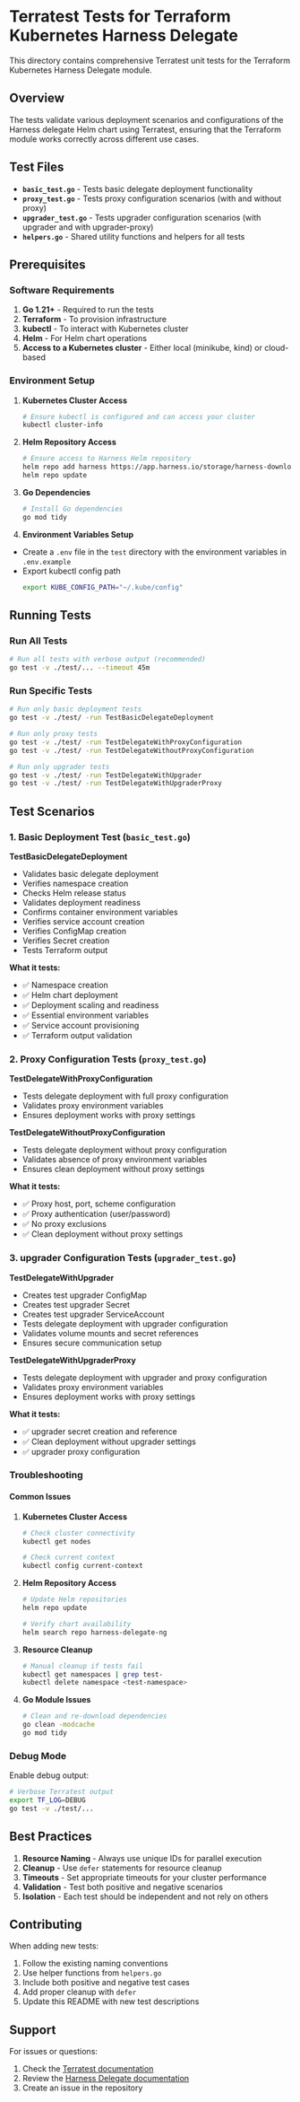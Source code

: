 # Terratest Tests for Terraform Kubernetes Harness Delegate

This directory contains comprehensive Terratest unit tests for the Terraform Kubernetes Harness Delegate module.

## Overview

The tests validate various deployment scenarios and configurations of the Harness delegate Helm chart using Terratest, ensuring that the Terraform module works correctly across different use cases.

## Test Files

- **`basic_test.go`** - Tests basic delegate deployment functionality
- **`proxy_test.go`** - Tests proxy configuration scenarios (with and without proxy)
- **`upgrader_test.go`** - Tests upgrader configuration scenarios (with upgrader and with upgrader-proxy)
- **`helpers.go`** - Shared utility functions and helpers for all tests

## Prerequisites

### Software Requirements

1. **Go 1.21+** - Required to run the tests
2. **Terraform** - To provision infrastructure
3. **kubectl** - To interact with Kubernetes cluster
4. **Helm** - For Helm chart operations
5. **Access to a Kubernetes cluster** - Either local (minikube, kind) or cloud-based

### Environment Setup

1. **Kubernetes Cluster Access**
   ```bash
   # Ensure kubectl is configured and can access your cluster
   kubectl cluster-info
   ```

2. **Helm Repository Access**
   ```bash
   # Ensure access to Harness Helm repository
   helm repo add harness https://app.harness.io/storage/harness-download/delegate-helm-chart/
   helm repo update
   ```

3. **Go Dependencies**
   ```bash
   # Install Go dependencies
   go mod tidy
   ```

4. **Environment Variables Setup**
- Create a `.env` file in the `test` directory with the environment variables in `.env.example`
- Export kubectl config path
   ```bash
   export KUBE_CONFIG_PATH="~/.kube/config"
   ```

## Running Tests

### Run All Tests

```bash
# Run all tests with verbose output (recommended)
go test -v ./test/... --timeout 45m
```

### Run Specific Tests

```bash
# Run only basic deployment tests
go test -v ./test/ -run TestBasicDelegateDeployment

# Run only proxy tests
go test -v ./test/ -run TestDelegateWithProxyConfiguration
go test -v ./test/ -run TestDelegateWithoutProxyConfiguration

# Run only upgrader tests
go test -v ./test/ -run TestDelegateWithUpgrader
go test -v ./test/ -run TestDelegateWithUpgraderProxy
```

## Test Scenarios

### 1. Basic Deployment Test (`basic_test.go`)

**TestBasicDelegateDeployment**
- Validates basic delegate deployment
- Verifies namespace creation
- Checks Helm release status
- Validates deployment readiness
- Confirms container environment variables
- Verifies service account creation
- Verifies ConfigMap creation
- Verifies Secret creation
- Tests Terraform output

**What it tests:**
- ✅ Namespace creation
- ✅ Helm chart deployment
- ✅ Deployment scaling and readiness
- ✅ Essential environment variables
- ✅ Service account provisioning
- ✅ Terraform output validation

### 2. Proxy Configuration Tests (`proxy_test.go`)

**TestDelegateWithProxyConfiguration**
- Tests delegate deployment with full proxy configuration
- Validates proxy environment variables
- Ensures deployment works with proxy settings

**TestDelegateWithoutProxyConfiguration**
- Tests delegate deployment without proxy configuration
- Validates absence of proxy environment variables
- Ensures clean deployment without proxy settings

**What it tests:**
- ✅ Proxy host, port, scheme configuration
- ✅ Proxy authentication (user/password)
- ✅ No proxy exclusions
- ✅ Clean deployment without proxy settings

### 3. upgrader Configuration Tests (`upgrader_test.go`)

**TestDelegateWithUpgrader**
- Creates test upgrader ConfigMap
- Creates test upgrader Secret
- Creates test upgrader ServiceAccount
- Tests delegate deployment with upgrader configuration
- Validates volume mounts and secret references
- Ensures secure communication setup

**TestDelegateWithUpgraderProxy**
- Tests delegate deployment with upgrader and proxy configuration
- Validates proxy environment variables
- Ensures deployment works with proxy settings

**What it tests:**
- ✅ upgrader secret creation and reference
- ✅ Clean deployment without upgrader settings
- ✅ upgrader proxy configuration

### Troubleshooting

#### Common Issues

1. **Kubernetes Cluster Access**
   ```bash
   # Check cluster connectivity
   kubectl get nodes
   
   # Check current context
   kubectl config current-context
   ```

2. **Helm Repository Access**
   ```bash
   # Update Helm repositories
   helm repo update
   
   # Verify chart availability
   helm search repo harness-delegate-ng
   ```

3. **Resource Cleanup**
   ```bash
   # Manual cleanup if tests fail
   kubectl get namespaces | grep test-
   kubectl delete namespace <test-namespace>
   ```

4. **Go Module Issues**
   ```bash
   # Clean and re-download dependencies
   go clean -modcache
   go mod tidy
   ```

### Debug Mode

Enable debug output:

```bash
# Verbose Terratest output
export TF_LOG=DEBUG
go test -v ./test/...
```


## Best Practices

1. **Resource Naming** - Always use unique IDs for parallel execution
2. **Cleanup** - Use `defer` statements for resource cleanup
3. **Timeouts** - Set appropriate timeouts for your cluster performance
4. **Validation** - Test both positive and negative scenarios
5. **Isolation** - Each test should be independent and not rely on others

## Contributing

When adding new tests:

1. Follow the existing naming conventions
2. Use helper functions from `helpers.go`
3. Include both positive and negative test cases
4. Add proper cleanup with `defer`
5. Update this README with new test descriptions

## Support

For issues or questions:

1. Check the [Terratest documentation](https://terratest.gruntwork.io/)
2. Review the [Harness Delegate documentation](https://docs.harness.io/)
3. Create an issue in the repository